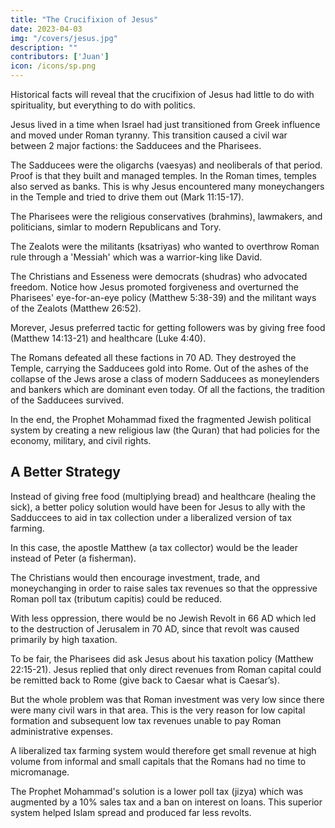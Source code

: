 ```yaml
---
title: "The Crucifixion of Jesus"
date: 2023-04-03
img: "/covers/jesus.jpg"
description: ""
contributors: ['Juan']
icon: /icons/sp.png
---
```



Historical facts will reveal that the crucifixion of Jesus had little to do with spirituality, but everything to do with politics.

Jesus lived in a time when Israel had just transitioned from Greek influence and moved under Roman tyranny. This transition caused a civil war between 2 major factions: the Sadducees and the Pharisees.

The Sadducees were the oligarchs (vaesyas) and neoliberals of that period. Proof is that they built and managed temples. In the Roman times, temples also served as banks. This is why Jesus encountered many moneychangers in the Temple and tried to drive them out (Mark 11:15-17).

The Pharisees were the religious conservatives (brahmins), lawmakers, and politicians, simlar to modern Republicans and Tory.

The Zealots were the militants (ksatriyas) who wanted to overthrow Roman rule through a 'Messiah' which was a warrior-king like David. 

The Christians and Esseness were democrats (shudras) who advocated freedom. Notice how Jesus promoted forgiveness and overturned the Pharisees' eye-for-an-eye policy (Matthew 5:38-39) and the militant ways of the Zealots (Matthew 26:52). 

Morever, Jesus preferred tactic for getting followers was by giving free food (Matthew 14:13-21) and healthcare (Luke 4:40).

The Romans defeated all these factions in 70 AD. They destroyed the Temple, carrying the Sadducees gold into Rome. Out of the ashes of the collapse of the Jews arose a class of modern Sadducees as moneylenders and bankers which are dominant even today. Of all the factions, the tradition of the Sadducees survived. 

In the end, the Prophet Mohammad fixed the fragmented Jewish political system by creating a new religious law (the Quran) that had policies for the economy, military, and civil rights. 


## A Better Strategy

Instead of giving free food (multiplying bread) and healthcare (healing the sick), a better policy solution would have been for Jesus to ally with the Sadduccees to aid in tax collection under a liberalized version of tax farming.

In this case, the apostle Matthew (a tax collector) would be the leader instead of Peter (a fisherman).

The Christians would then encourage investment, trade, and moneychanging in order to raise sales tax revenues so that the oppressive Roman poll tax (tributum capitis) could be reduced.

With less oppression, there would be no Jewish Revolt in 66 AD which led to the destruction of Jerusalem in 70 AD, since that revolt was caused primarily by high taxation. 

To be fair, the Pharisees did ask Jesus about his taxation policy (Matthew 22:15-21). Jesus replied that only direct revenues from Roman capital could be remitted back to Rome (give back to Caesar what is Caesar’s). 

But the whole problem was that Roman investment was very low since there were many civil wars in that area. This is the very reason for low capital formation and subsequent low tax revenues unable to pay Roman administrative expenses.

A liberalized tax farming system would therefore get small revenue at high volume from informal and small capitals that the Romans had no time to micromanage.

The Prophet Mohammad's solution is a lower poll tax (jizya) which was augmented by a 10% sales tax and a ban on interest on loans. This superior system helped Islam spread and produced far less revolts. 

